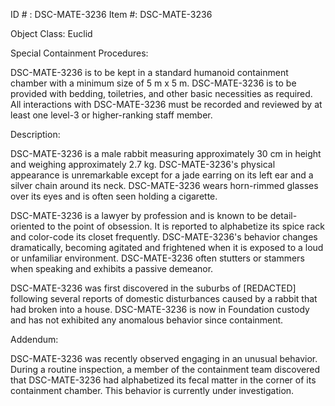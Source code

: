 ID # : DSC-MATE-3236
Item #: DSC-MATE-3236

Object Class: Euclid

Special Containment Procedures:

DSC-MATE-3236 is to be kept in a standard humanoid containment chamber with a minimum size of 5 m x 5 m. DSC-MATE-3236 is to be provided with bedding, toiletries, and other basic necessities as required. All interactions with DSC-MATE-3236 must be recorded and reviewed by at least one level-3 or higher-ranking staff member.

Description:

DSC-MATE-3236 is a male rabbit measuring approximately 30 cm in height and weighing approximately 2.7 kg. DSC-MATE-3236's physical appearance is unremarkable except for a jade earring on its left ear and a silver chain around its neck. DSC-MATE-3236 wears horn-rimmed glasses over its eyes and is often seen holding a cigarette.

DSC-MATE-3236 is a lawyer by profession and is known to be detail-oriented to the point of obsession. It is reported to alphabetize its spice rack and color-code its closet frequently. DSC-MATE-3236's behavior changes dramatically, becoming agitated and frightened when it is exposed to a loud or unfamiliar environment. DSC-MATE-3236 often stutters or stammers when speaking and exhibits a passive demeanor.

DSC-MATE-3236 was first discovered in the suburbs of [REDACTED] following several reports of domestic disturbances caused by a rabbit that had broken into a house. DSC-MATE-3236 is now in Foundation custody and has not exhibited any anomalous behavior since containment.

Addendum:

DSC-MATE-3236 was recently observed engaging in an unusual behavior. During a routine inspection, a member of the containment team discovered that DSC-MATE-3236 had alphabetized its fecal matter in the corner of its containment chamber. This behavior is currently under investigation.